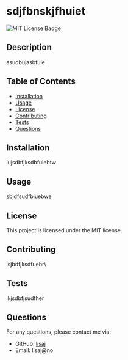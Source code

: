 # sdjfbnskjfhuiet

<img src="https://img.shields.io/badge/License-MIT-yellow.svg" alt="MIT License Badge">

## Description
asudbujasbfuie

## Table of Contents
- [Installation](#installation)
- [Usage](#usage)
- [License](#license)
- [Contributing](#contributing)
- [Tests](#tests)
- [Questions](#questions)

## Installation
iujsdbfjksdbfuiebtw

## Usage
sbjdfsudfbiuebwe

## License
This project is licensed under the MIT license.

## Contributing
isjbdfjksdfuebr\

## Tests
ikjsdbfjsudfher

## Questions
For any questions, please contact me via:
- GitHub: [lisaj](https://github.com/lisaj)
- Email: lisaj@no